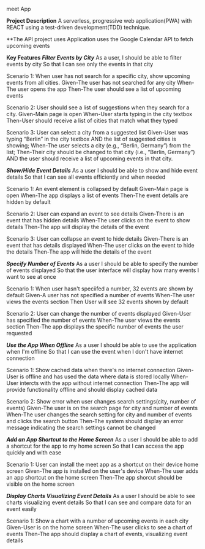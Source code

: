 meet App

**Project Description**
A serverless, progressive web application(PWA) with REACT using a test-driven development(TDD) technique.

**The API project uses
Application uses the Google Calendar API to fetch upcoming events

**Key Features**
***Filter Events by City***
  As a user,
  I should be able to filter events by city
  So that I can see only the events in that city

  Scenario 1: When user has not search for a specific city, show upcoming events from all cities.
  Given-The user has not searched for any city
  When-The user opens the app
  Then-The user should see a list of upcoming events

  Scenario 2: User should see a list of suggestions when they search for a city.
  Given-Main page is open
  When-User starts typing in the city textbox
  Then-User should receive a list of cities that match what they typed

  Scenario 3: User can select a city from a suggested list
  Given-User was typing “Berlin” in the city textbox AND the list of suggested cities is showing;
  When-The user selects a city (e.g., “Berlin, Germany”) from the list;
  Then-Their city should be changed to that city (i.e., “Berlin, Germany”) AND the user should receive a list of upcoming events in that city.

  ***Show/Hide Event Details***
  As a user
  I should be able to show and hide event details
  So that I can see all events efficiently and when needed

  Scenario 1: An event element is collapsed by default
  Given-Main page is open
  When-The app displays a list of events
  Then-The event details are hidden by default

  Scenario 2: User can expand an event to see details
  Given-There is an event that has hidden details
  When-The user clicks on the event to show details
  Then-The app will display the details of the event

  Scenario 3: User can collapse an event to hide details
  Given-There is an event that has details displayed
  When-The user clicks on the event to hide the details
  Then-The app will hide the details of the event

  ***Specify Number of Events***
  As a user
  I should be able to specify the number of events displayed
  So that the user interface will display how many events I want to see at once

  Scenario 1: When user hasn't speciifed a number, 32 events are shown by default
  Given-A user has not specified a number of events
  When-The user views the events section
  Then User will see 32 events shown by default

  Scenario 2: User can change the number of events displayed
  Given-User has specified the number of events
  When-The user views the events section
  Then-The app displays the specific number of events the user requested

  ***Use the App When Offline***
  As a user
  I should be able to use the application when I'm offline
  So that I can use the event when I don't have internet connection

  Scenario 1: Show cached data when there's no internet connection
  Given-User is offline and has used the data where data is stored locally
  When-User intercts with the app without internet connection
  Then-The app will provide functionality offline and should display cached data

  Scenario 2: Show error when user changes search settings(city, number of events)
  Given-The user is on the search page for city and number of events
  When-The user changes the search setting for city and number of events and clicks the search button
  Then-The system should display an error message indicating the search settings cannot be changed

  ***Add an App Shortcut to the Home Screen***
  As a user
  I should be able to add a shortcut for the app to my home screen
  So that I can access the app quickly and with ease

  Scenario 1: User can install the meet app as a shortcut on their device home screen
  Given-The app is installed on the user's device
  When-The user adds an app shortcut on the home screen
  Then-The app shorcut should be visible on the home screen

  ***Display Charts Visualizing Event Details***
As a user
I should be able to see charts visualizing event details
So that I can see and compare data for an event easily

Scenario 1: Show a chart with a number of upcoming events in each city
Given-User is on the home screen
When-The user clicks to see a chart of events
Then-The app should display a chart of events, visualizing event details




